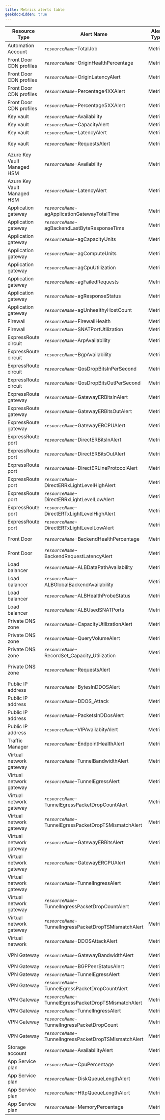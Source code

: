 ```yaml
---
title: Metrics alerts table
geekdocHidden: true
---
```


| Resource Type | Alert Name | Alert Type | Override Tag name | Tag value type | Example |
| ------------- | ---------- | ---------- | ----------------- | -------------- | ------- |
| Automation Account | *```resourceName```*-TotalJob | Metrics | ***\_amba-TotalJob-threshold-Override\_*** | Number | 10 |
| Front Door CDN profiles | *```resourceName```*-OriginHealthPercentage | Metrics | ***\_amba-OriginHealthPercentage-threshold-Override\_*** | Number | 35 |
| Front Door CDN profiles | *```resourceName```*-OriginLatencyAlert | Metrics | <span style="color:DarkOrange">***Not available since it uses dynamic thresholds***</span> | <span style="color:DarkOrange">***Not applicable***</span>| <span style="color:DarkOrange">***N/A***</span> |
| Front Door CDN profiles | *```resourceName```*-Percentage4XXAlert | Metrics | <span style="color:DarkOrange">***Not available since it uses dynamic thresholds***</span> | <span style="color:DarkOrange">***Not applicable***</span> | <span style="color:DarkOrange">***N/A***</span> |
| Front Door CDN profiles | *```resourceName```*-Percentage5XXAlert | Metrics | <span style="color:DarkOrange">***Not available since it uses dynamic thresholds***</span> | <span style="color:DarkOrange">***Not applicable***</span> | <span style="color:DarkOrange">***N/A***</span> |
| Key vault | *```resourceName```*-Availability | Metrics | ***\_amba-Availability-threshold-Override\_*** | Number | 80 |
| Key vault | *```resourceName```*-CapacityAlert | Metrics | ***\_amba-SaturationShoebox-threshold-Override\_*** | Number | 90 |
| Key vault | *```resourceName```*-LatencyAlert | Metrics | ***\_amba-ServiceApiLatency-threshold-Override\_*** | Number | 900 |
| Key vault | *```resourceName```*-RequestsAlert | Metrics | <span style="color:DarkOrange">***Not available since it uses dynamic thresholds***</span> | <span style="color:DarkOrange">***Not applicable***</span> | <span style="color:DarkOrange">***N/A***</span> |
| Azure Key Vault Managed HSM | *```resourceName```*-Availability | Metrics | ***\_amba-Availability-threshold-Override\_*** | Number | 80 |
| Azure Key Vault Managed HSM | *```resourceName```*-LatencyAlert | Metrics | ***\_amba-ServiceApiLatency-threshold-Override\_*** | Number | 900 |
| Application gateway | *```resourceName```*-agApplicationGatewayTotalTime | Metrics | <span style="color:DarkOrange">***Not available since it uses dynamic thresholds***</span> | <span style="color:DarkOrange">***Not applicable***</span> | <span style="color:DarkOrange">***N/A***</span> |
| Application gateway | *```resourceName```*-agBackendLastByteResponseTime | Metrics | <span style="color:DarkOrange">***Not available since it uses dynamic thresholds***</span> | <span style="color:DarkOrange">***Not applicable***</span> | <span style="color:DarkOrange">***N/A***</span> |
| Application gateway | *```resourceName```*-agCapacityUnits | Metrics | ***\_amba-CapacityUnits-threshold-Override\_*** | Number | 90 |
| Application gateway | *```resourceName```*-agComputeUnits | Metrics | ***\_amba-ComputeUnits-threshold-Override\_*** | Number | 90 |
| Application gateway | *```resourceName```*-agCpuUtilization | Metrics | ***\_amba-CpuUtilization-threshold-Override\_*** | Number | 75 |
| Application gateway | *```resourceName```*-agFailedRequests | Metrics | <span style="color:DarkOrange">***Not available since it uses dynamic thresholds***</span> | <span style="color:DarkOrange">***Not applicable***</span> | <span style="color:DarkOrange">***N/A***</span> |
| Application gateway | *```resourceName```*-agResponseStatus | Metrics | <span style="color:DarkOrange">***Not available since it uses dynamic thresholds***</span> | <span style="color:DarkOrange">***Not applicable***</span> | <span style="color:DarkOrange">***N/A***</span> |
| Application gateway | *```resourceName```*-agUnhealthyHostCount | Metrics | ***\_amba-UnhealthyHostCount-threshold-Override\_*** | Number | 25 |
| Firewall | *```resourceName```*-FirewallHealth | Metrics | ***\_amba-FirewallHealth-threshold-Override\_*** | Number | 75 |
| Firewall | *```resourceName```*-SNATPortUtilization | Metrics | ***\_amba-SNATPortUtilization-threshold-Override\_*** | Number | 90 |
| ExpressRoute circuit | *```resourceName```*-ArpAvailability | Metrics | ***\_amba-ArpAvailability-threshold-Override\_*** | Number | 85 |
| ExpressRoute circuit | *```resourceName```*-BgpAvailability | Metrics | ***\_amba-BgpAvailability-threshold-Override\_*** | Number | 85 |
| ExpressRoute circuit | *```resourceName```*-QosDropBitsInPerSecond | Metrics | <span style="color:DarkOrange">***Not available since it uses dynamic thresholds***</span> | <span style="color:DarkOrange">***Not applicable***</span> | <span style="color:DarkOrange">***N/A***</span> |
| ExpressRoute circuit | *```resourceName```*-QosDropBitsOutPerSecond | Metrics | <span style="color:DarkOrange">***Not available since it uses dynamic thresholds***</span> | <span style="color:DarkOrange">***Not applicable***</span> | <span style="color:DarkOrange">***N/A***</span> |
| ExpressRoute gateway | *```resourceName```*-GatewayERBitsInAlert | Metrics | ***\_amba-ERGatewayConnectionBitsInPerSecond-threshold-Override\_*** | Number | 10 |
| ExpressRoute gateway | *```resourceName```*-GatewayERBitsOutAlert | Metrics | ***\_amba-ERGatewayConnectionBitsOutPerSecond-threshold-Override\_*** | Number | 10 |
| ExpressRoute gateway | *```resourceName```*-GatewayERCPUAlert | Metrics | ***\_amba-ExpressRouteGatewayCpuUtilization-threshold-Override\_*** | Number | 85 |
| ExpressRoute port | *```resourceName```*-DirectERBitsInAlert | Metrics | ***\_amba-PortBitsInPerSecond-threshold-Override\_*** | Number | 10 |
| ExpressRoute port | *```resourceName```*-DirectERBitsOutAlert | Metrics | ***\_amba-PortBitsOutPerSecond-threshold-Override\_*** | Number | 10 |
| ExpressRoute port | *```resourceName```*-DirectERLineProtocolAlert | Metrics | ***\_amba-LineProtocol-threshold-Override\_*** | Number | 0.5 |
| ExpressRoute port | *```resourceName```*-DirectERRxLightLevelHighAlert | Metrics | ***\_amba-RxLightLevel-High-threshold-Override\_*** | Number | 4 |
| ExpressRoute port | *```resourceName```*-DirectERRxLightLevelLowAlert | Metrics | ***\_amba-RxLightLevel-Low-threshold-Override\_*** | Number | 4 |
| ExpressRoute port | *```resourceName```*-DirectERTxLightLevelHighAlert | Metrics | ***\_amba-TxLightLevel-High-threshold-Override\_*** | Number | 4 |
| ExpressRoute port | *```resourceName```*-DirectERTxLightLevelLowAlert | Metrics | ***\_amba-TxLightLevel-Low-threshold-Override\_*** | Number | 4 |
| Front Door | *```resourceName```*-BackendHealthPercentage | Metrics | ***\_amba-BackendHealthPercentage-threshold-Override\_*** | Number | 85 |
| Front Door | *```resourceName```*-BackendRequestLatencyAlert | Metrics | <span style="color:DarkOrange">***Not available since it uses dynamic thresholds***</span> | <span style="color:DarkOrange">***Not applicable***</span> | <span style="color:DarkOrange">***N/A***</span> |
| Load balancer | *```resourceName```*-ALBDataPathAvailability | Metrics | ***\_amba-VipAvailability-threshold-Override\_*** | Number | 85 |
| Load balancer | *```resourceName```*-ALBGlobalBackendAvailability | Metrics | ***\_amba-GlobalBackendAvailability-threshold-Override\_*** | Number | 85 |
| Load balancer | *```resourceName```*-ALBHealthProbeStatus | Metrics | ***\_amba-DipAvailability-threshold-Override\_*** | Number | 85 |
| Load balancer | *```resourceName```*-ALBUsedSNATPorts | Metrics | ***\_amba-UsedSNATPorts-threshold-Override\_*** | Number | 800 |
| Private DNS zone | *```resourceName```*-CapacityUtilizationAlert | Metrics | ***\_amba-VirtualNetworkLinkCapacityUtilization-threshold-Override\_*** | Number | 75 |
| Private DNS zone | *```resourceName```*-QueryVolumeAlert | Metrics | ***\_amba-QueryVolume-threshold-Override\_*** | Number | 400 |
| Private DNS zone | *```resourceName```*-RecordSet_Capacity_Utilization | Metrics | ***\_amba-RecordSetCapacityUtilization-threshold-Override\_*** | Number | 75 |
| Private DNS zone | *```resourceName```*-RequestsAlert | Metrics | ***\_amba-VirtualNetworkWithRegistrationCapacityUtilization-threshold-Override\_*** | Number | 75 |
| Public IP address | *```resourceName```*-BytesInDDOSAlert | Metrics | ***\_amba-bytesinddos-threshold-Override\_*** | Number | 7500000 |
| Public IP address | *```resourceName```*-DDOS_Attack | Metrics | ***\_amba-ifunderddosattack-threshold-Override\_*** | Number | 5 |
| Public IP address | *```resourceName```*-PacketsInDDosAlert | Metrics | ***\_amba-PacketsInDDoS-threshold-Override\_*** | Number | 35000 |
| Public IP address | *```resourceName```*-VIPAvailabityAlert | Metrics | ***\_amba-VipAvailability-threshold-Override\_*** | Number | 80 |
| Traffic Manager | *```resourceName```*-EndpointHealthAlert | Metrics | ***\_amba-EndpointHealth-threshold-Override\_*** | Number | 0.7 |
| Virtual network gateway | *```resourceName```*-TunnelBandwidthAlert | Metrics | ***\_amba-TunnelAverageBandwidth-threshold-Override\_*** | Number | 2 |
| Virtual network gateway | *```resourceName```*-TunnelEgressAlert | Metrics | ***\_amba-TunnelEgressBytes-threshold-Override\_*** | Number | 2 |
| Virtual network gateway | *```resourceName```*-TunnelEgressPacketDropCountAlert | Metrics | <span style="color:DarkOrange">***Not available since it uses dynamic thresholds***</span> | <span style="color:DarkOrange">***Not applicable***</span> | <span style="color:DarkOrange">***N/A***</span> |
| Virtual network gateway | *```resourceName```*-TunnelEgressPacketDropTSMismatchAlert | Metrics | <span style="color:DarkOrange">***Not available since it uses dynamic thresholds***</span> | <span style="color:DarkOrange">***Not applicable***</span> | <span style="color:DarkOrange">***N/A***</span> |
| Virtual network gateway | *```resourceName```*-GatewayERBitsAlert | Metrics | ***\_amba-ExpressRouteGatewayBitsPerSecond-threshold-Override\_*** | Number | 2 |
| Virtual network gateway | *```resourceName```*-GatewayERCPUAlert | Metrics | ***\_amba-ExpressRouteGatewayCpuUtilization-threshold-Override\_*** | Number | 75 |
| Virtual network gateway | *```resourceName```*-TunnelIngressAlert | Metrics | ***\_amba-TunnelIngressBytes-threshold-Override\_*** | Number | 2 |
| Virtual network gateway | *```resourceName```*-TunnelIngressPacketDropCountAlert | Metrics | <span style="color:DarkOrange">***Not available since it uses dynamic thresholds***</span> | <span style="color:DarkOrange">***Not applicable***</span> | <span style="color:DarkOrange">***N/A***</span> |
| Virtual network gateway | *```resourceName```*-TunnelIngressPacketDropTSMismatchAlert | Metrics | <span style="color:DarkOrange">***Not available since it uses dynamic thresholds***</span> | <span style="color:DarkOrange">***Not applicable***</span>| <span style="color:DarkOrange">***N/A***</span> |
| Virtual network | *```resourceName```*-DDOSAttackAlert | Metrics | ***\_amba-ifunderddosattack-threshold-Override\_*** | Number | 1 |
| VPN Gateway | *```resourceName```*-GatewayBandwidthAlert | Metrics | ***\_amba-tunnelaveragebandwidth-threshold-Override\_*** | Number | 2 |
| VPN Gateway | *```resourceName```*-BGPPeerStatusAlert | Metrics | ***\_amba-bgppeerstatus-threshold-Override\_*** | Number | 2 |
| VPN Gateway | *```resourceName```*-TunnelEgressAlert | Metrics | ***\_amba-tunnelegressbytes-threshold-Override\_*** | Number | 2 |
| VPN Gateway | *```resourceName```*-TunnelEgressPacketDropCountAlert | Metrics | <span style="color:DarkOrange">***Not available since it uses dynamic thresholds***</span> | <span style="color:DarkOrange">***Not applicable***</span> | <span style="color:DarkOrange">***N/A***</span> |
| VPN Gateway | *```resourceName```*-TunnelEgressPacketDropTSMismatchAlert | Metrics | <span style="color:DarkOrange">***Not available since it uses dynamic thresholds***</span> | <span style="color:DarkOrange">***Not applicable***</span> | <span style="color:DarkOrange">***N/A***</span> |
| VPN Gateway | *```resourceName```*-TunnelIngressAlert | Metrics | ***\_amba-tunnelingressbytes-threshold-Override\_*** | Number | 2 |
| VPN Gateway | *```resourceName```*-TunnelIngressPacketDropCount | Metrics | <span style="color:DarkOrange">***Not available since it uses dynamic thresholds***</span> | <span style="color:DarkOrange">***Not applicable***</span> | <span style="color:DarkOrange">***N/A***</span> |
| VPN Gateway | *```resourceName```*-TunnelIngressPacketDropTSMismatchAlert | Metrics | <span style="color:DarkOrange">***Not available since it uses dynamic thresholds***</span> | <span style="color:DarkOrange">***Not applicable***</span> | <span style="color:DarkOrange">***N/A***</span> |
| Storage account | *```resourceName```*-AvailabilityAlert | Metrics | ***\_amba-Availability-threshold-Override\_*** | Number | 90 |
| App Service plan | *```resourceName```*-CpuPercentage | Metrics | ***\_amba-CpuPercentage-threshold-Override\_*** | Number | 75 |
| App Service plan | *```resourceName```*-DiskQueueLengthAlert | Metrics | <span style="color:DarkOrange">***Not available since it uses dynamic thresholds***</span> | <span style="color:DarkOrange">***Not applicable***</span> | <span style="color:DarkOrange">***N/A***</span> |
| App Service plan | *```resourceName```*-HttpQueueLengthAlert | Metrics | <span style="color:DarkOrange">***Not available since it uses dynamic thresholds***</span> | <span style="color:DarkOrange">***Not applicable***</span> | <span style="color:DarkOrange">***N/A***</span> |
| App Service plan | *```resourceName```*-MemoryPercentage | Metrics | ***\_amba-MemoryPercentage-threshold-Override\_*** | Number | 75 |
